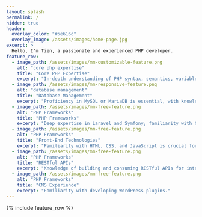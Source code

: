 ```yaml
---
layout: splash
permalink: /
hidden: true
header:
  overlay_color: "#5e616c"
  overlay_image: /assets/images/home-page.jpg
excerpt: >
  Hello, I'm Tien, a passionate and experienced PHP developer.
feature_row:
  - image_path: /assets/images/mm-customizable-feature.png
    alt: "core php expertise"
    title: "Core PHP Expertise"
    excerpt: "In-depth understanding of PHP syntax, semantics, variables, operators, control structures, functions, and object-oriented programming (OOP) principles."
  - image_path: /assets/images/mm-responsive-feature.png
    alt: "database management"
    title: "Database Management"
    excerpt: "Proficiency in MySQL or MariaDB is essential, with knowledge of other database systems (PostgreSQL, SQLite). This includes skills in database design, querying (SQL), and data manipulation."
  - image_path: /assets/images/mm-free-feature.png
    alt: "PHP Frameworks"
    title: "PHP Frameworks"
    excerpt: "Deep expertise in Laravel and Symfony; familiarity with CodeIgniter and Zend Framework. Frameworks streamline development, promote code organization, and enforce best practices."
  - image_path: /assets/images/mm-free-feature.png
    alt: "PHP Frameworks"
    title: "Front-End Technologies"
    excerpt: "Familiarity with HTML, CSS, and JavaScript is crucial for building visually appealing and interactive user interfaces, ensuring seamless integration with back-end PHP code."
  - image_path: /assets/images/mm-free-feature.png
    alt: "PHP Frameworks"
    title: "RESTful APIs"
    excerpt: "Knowledge of building and consuming RESTful APIs for integration with other systems and services."
  - image_path: /assets/images/mm-free-feature.png
    alt: "PHP Frameworks"
    title: "CMS Experience"
    excerpt: "Familiarity with developing WordPress plugins."
---
```


{% include feature_row %}